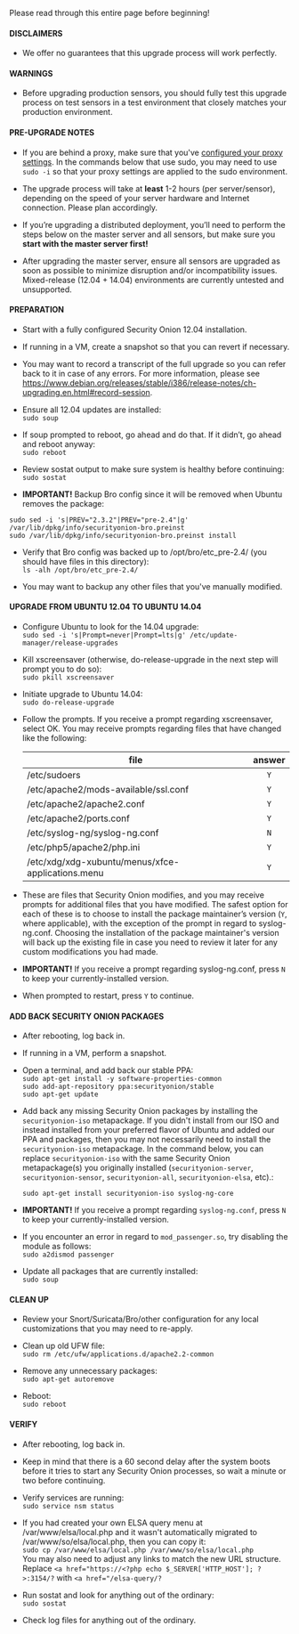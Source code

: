 Please read through this entire page before beginning!

#### DISCLAIMERS

* We offer no guarantees that this upgrade process will work perfectly.

#### WARNINGS

* Before upgrading production sensors, you should fully test this upgrade process on test sensors in a test environment that closely matches your production environment.

#### PRE-UPGRADE NOTES

* If you are behind a proxy, make sure that you've [configured your proxy settings](Proxy).  In the commands below that use sudo, you may need to use `sudo -i` so that your proxy settings are applied to the sudo environment.

* The upgrade process will take at **least** 1-2 hours (per server/sensor), depending on the speed of your server hardware and Internet connection.  Please plan accordingly.

* If you’re upgrading a distributed deployment, you’ll need to perform the steps below on the master server and all sensors, but make sure you **start with the master server first!**

* After upgrading the master server, ensure all sensors are upgraded as soon as possible to minimize disruption and/or incompatibility issues.  Mixed-release (12.04 + 14.04) environments are currently untested and unsupported.

#### PREPARATION
* Start with a fully configured Security Onion 12.04 installation.  

* If running in a VM, create a snapshot so that you can revert if necessary.

* You may want to record a transcript of the full upgrade so you can refer back to it in case of any errors.  For more information, please see <https://www.debian.org/releases/stable/i386/release-notes/ch-upgrading.en.html#record-session>.

* Ensure all 12.04 updates are installed:  
`sudo soup`

* If soup prompted to reboot, go ahead and do that.  If it didn’t, go
ahead and reboot anyway:  
`sudo reboot`

* Review sostat output to make sure system is healthy before continuing:  
`sudo sostat`

* **IMPORTANT!** Backup Bro config since it will be removed when Ubuntu removes the package:  
```
sudo sed -i 's|PREV="2.3.2"|PREV="pre-2.4"|g' /var/lib/dpkg/info/securityonion-bro.preinst
sudo /var/lib/dpkg/info/securityonion-bro.preinst install
```

* Verify that Bro config was backed up to /opt/bro/etc_pre-2.4/ (you should have files in this directory):  
`ls -alh /opt/bro/etc_pre-2.4/`

* You may want to backup any other files that you've manually modified.

#### UPGRADE FROM UBUNTU 12.04 TO UBUNTU 14.04

* Configure Ubuntu to look for the 14.04 upgrade:  
`sudo sed -i 's|Prompt=never|Prompt=lts|g' /etc/update-manager/release-upgrades`

* Kill xscreensaver (otherwise, do-release-upgrade in the next step will prompt you to do so):  
`sudo pkill xscreensaver`

* Initiate upgrade to Ubuntu 14.04:  
`sudo do-release-upgrade`

* Follow the prompts. If you receive a prompt regarding xscreensaver, select OK. You may receive prompts regarding files that have changed like the following:

    | file       | answer |
    | ---------- | :----: |
    | /etc/sudoers | `Y` |
    | /etc/apache2/mods-available/ssl.conf | `Y` |
    | /etc/apache2/apache2.conf | `Y` |
    | /etc/apache2/ports.conf | `Y` |
    | /etc/syslog-ng/syslog-ng.conf | `N` |
    | /etc/php5/apache2/php.ini | `Y` |
    | /etc/xdg/xdg-xubuntu/menus/xfce-applications.menu | `Y` |

* These are files that Security Onion modifies, and you may receive prompts for additional files that you have modified. The safest option for each of these is to choose to install the package maintainer’s version (`Y`, where applicable), with the exception of the prompt in regard to syslog-ng.conf. Choosing the installation of the package maintainer's version will back up the existing file in case you need to review it later for any custom modifications you had made.<br>
* **IMPORTANT!**  If you receive a prompt regarding syslog-ng.conf, press `N` to keep your currently-installed version.

* When prompted to restart, press `Y` to continue.

#### ADD BACK SECURITY ONION PACKAGES

* After rebooting, log back in.  

* If running in a VM, perform a snapshot.  

* Open a terminal, and add back our stable PPA:  
 `sudo apt-get install -y software-properties-common`  
 `sudo add-apt-repository ppa:securityonion/stable`  
 `sudo apt-get update`  

* Add back any missing Security Onion packages by installing the `securityonion-iso` metapackage.  If you didn't install from our ISO and instead installed from your preferred flavor of Ubuntu and added our PPA and packages, then you may not necessarily need to install the `securityonion-iso` metapackage. In the command below, you can replace `securityonion-iso` with the same Security Onion metapackage(s) you originally installed (`securityonion-server`, `securityonion-sensor`,        `securityonion-all`, `securityonion-elsa`, etc).:

    `sudo apt-get install securityonion-iso syslog-ng-core`<br>

* **IMPORTANT!** If you receive a prompt regarding `syslog-ng.conf`, press `N` to keep your currently-installed version. 

* If you encounter an error in regard to `mod_passenger.so`, try disabling the module as follows:  
   `sudo a2dismod passenger`  

* Update all packages that are currently installed:  
`sudo soup`

#### CLEAN UP

* Review your Snort/Suricata/Bro/other configuration for any local customizations that you may need to re-apply.

* Clean up old UFW file:  
`sudo rm /etc/ufw/applications.d/apache2.2-common`

* Remove any unnecessary packages:  
`sudo apt-get autoremove`

* Reboot:  
`sudo reboot`

#### VERIFY

* After rebooting, log back in.

* Keep in mind that there is a 60 second delay after the system boots before it tries to start any Security Onion processes, so wait a minute or two before continuing.

* Verify services are running:  
`sudo service nsm status`

* If you had created your own ELSA query menu at /var/www/elsa/local.php and it wasn't automatically migrated to /var/www/so/elsa/local.php, then you can copy it:  
`sudo cp /var/www/elsa/local.php /var/www/so/elsa/local.php`  
You may also need to adjust any links to match the new URL structure.  Replace `<a href="https://<?php echo $_SERVER['HTTP_HOST']; ?>:3154/?` with `<a href="/elsa-query/?`

* Run sostat and look for anything out of the ordinary:  
`sudo sostat`

* Check log files for anything out of the ordinary.